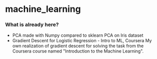# machine_learning

### What is already here?
- PCA made with Numpy compared to sklearn PCA on Iris dataset
- Gradient Descent for Logistic Regression - Intro to ML, Coursera 
 My own realization of gradient descent for solving the task from the Coursera course named "Introduction to the Machine Learning".

